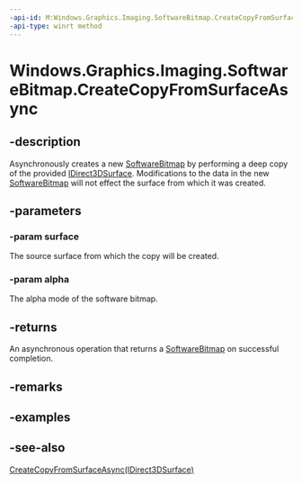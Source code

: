 ```yaml
---
-api-id: M:Windows.Graphics.Imaging.SoftwareBitmap.CreateCopyFromSurfaceAsync(Windows.Graphics.DirectX.Direct3D11.IDirect3DSurface,Windows.Graphics.Imaging.BitmapAlphaMode)
-api-type: winrt method
---
```


<!-- Method syntax
public Windows.Foundation.IAsyncOperation<Windows.Graphics.Imaging.SoftwareBitmap> CreateCopyFromSurfaceAsync(Windows.Graphics.DirectX.Direct3D11.IDirect3DSurface surface, Windows.Graphics.Imaging.BitmapAlphaMode alpha)
-->

# Windows.Graphics.Imaging.SoftwareBitmap.CreateCopyFromSurfaceAsync

## -description
Asynchronously creates a new [SoftwareBitmap](softwarebitmap.md) by performing a deep copy of the provided [IDirect3DSurface](../windows.graphics.directx.direct3d11/idirect3dsurface.md). Modifications to the data in the new [SoftwareBitmap](softwarebitmap.md) will not effect the surface from which it was created.

## -parameters
### -param surface
The source surface from which the copy will be created.

### -param alpha
The alpha mode of the software bitmap.

## -returns
An asynchronous operation that returns a [SoftwareBitmap](softwarebitmap.md) on successful completion.

## -remarks

## -examples

## -see-also
[CreateCopyFromSurfaceAsync(IDirect3DSurface)](softwarebitmap_createcopyfromsurfaceasync_53824062.md)